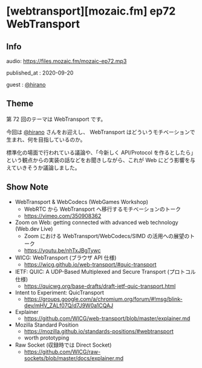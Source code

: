 # [webtransport][mozaic.fm] ep72 WebTransport


## Info

audio: https://files.mozaic.fm/mozaic-ep72.mp3

published_at
: 2020-09-20

guest
: [@hirano]()


## Theme

第 72 回のテーマは WebTransport です。

今回は [@hirano]() さんをお迎えし、 WebTransport はどういうモチベーションで生まれ、何を目指しているのか。

標準化の場面で行われている議論や、「今新しく API/Protocol を作るとしたら」という観点からの実装の話などをお聞きしながら、これが Web にどう影響を与えていきそうか議論しました。


## Show Note

- WebTransport & WebCodecs (WebGames Workshop)
  - WebRTC から WebTransport へ移行するモチベーションのトーク
  - <https://vimeo.com/350908362>
- Zoom on Web: getting connected with advanced web technology (Web.dev Live)
  - Zoom における WebTransport/WebCodecs/SIMD の活用への展望のトーク
  - <https://youtu.be/nhTxJBgTywc>
- WICG: WebTransport (ブラウザ API 仕様)
  - <https://wicg.github.io/web-transport/#quic-transport>
- IETF: QUIC: A UDP-Based Multiplexed and Secure Transport (プロトコル仕様)
  - <https://quicwg.org/base-drafts/draft-ietf-quic-transport.html>
- Intent to Experiment: QuicTransport
  - <https://groups.google.com/a/chromium.org/forum/#!msg/blink-dev/mHV_ZALf07Q/d7J9W0a1CQAJ>
- Explainer
  - <https://github.com/WICG/web-transport/blob/master/explainer.md>
- Mozilla Standard Position
  - <https://mozilla.github.io/standards-positions/#webtransport>
  - worth prototyping
- Raw Socket (収録時では Direct Socket)
  - <https://github.com/WICG/raw-sockets/blob/master/docs/explainer.md>
